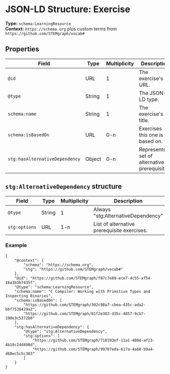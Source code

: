 # JSON-LD Structure: Exercise

**Type:** `schema:LearningResource`  
**Context:** `https://schema.org` plus custom terms from `https://github.com/STEMgraph/vocab#`

## Properties

| Field | Type | Multiplicity | Description |
|-------|------|--------------|-------------|
| `@id` | URL | 1 | The exercise's URL. |
| `@type` | String | 1 | The JSON-LD type. |
| `schema:name` | String | 1 | The exercise's title. |
| `schema:isBasedOn` | URL | 0-n | Exercises this one is based on. |
| `stg:hasAlternativeDependency` | Object | 0-n | Represents a set of alternative prerequisites. |

## `stg:AlternativeDependency` structure

| Field | Type | Multiplicity | Description |
|-------|------|--------------|-------------|
| `@type` | String | 1 | Always "stg:AlternativeDependency" |
| `stg:options` | URL | 1-n | List of alternative prerequisite exercises. |

### Example

```jsonld
{
    "@context": {
        "schema": "https://schema.org",
        "stg": "https://github.com/STEMgraph/vocab#"
    },
    "@id": "https://github.com/STEMgraph/f87c7e89-ece7-4c55-af54-16a3b3b7435f",
    "@type": "schema:LearningResource",
    "schema:name": "C Compiler: Working with Primitive Types and Inspecting Binaries",
    "schema:isBasedOn": [
        "https://github.com/STEMgraph/302c98a7-cbea-435c-ada2-bbf7538429a2",
        "https://github.com/STEMgraph/81f2e303-d35c-4857-9cb7-190e3c5372b0"
    ],
    "stg:hasAlternativeDependency": {
        "@type": "stg:AlternativeDependency",
        "stg:options": [
            "https://github.com/STEMgraph/718193ef-11a1-408d-af23-4b10c24d490d",
            "https://github.com/STEMgraph/99787eda-617a-4a68-b9a4-d60ec5c5c303"
        ]
    }
}
